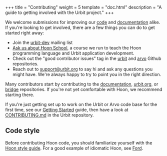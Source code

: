 +++
title = "Contributing"
weight = 5
template = "doc.html"
description = "A guide to getting involved with the Urbit project."
+++

We welcome submissions for improving our [code](https://github.com/urbit/urbit/) and [documentation](https://github.com/urbit/docs/) alike. If you're looking to get involved, there are a few things you can do to get started right away:

- Join the [urbit-dev](https://groups.google.com/a/urbit.org/forum/#!forum/dev) mailing list
- [Ask us about Hoon School](mailto:support@urbit.org), a course we run to teach the Hoon programming language and Urbit application development.
- Check out the "good contributor issues" tag in the [urbit](https://github.com/urbit/urbit/labels/good%20contributor%20issue) and [arvo](https://github.com/urbit/arvo/issues?q=is%3Aopen+is%3Aissue+label%3A%22good+contributor+issue%22) Github repositories.
- Reach out to [support@urbit.org](mailto:support@urbit.org) to say hi and ask any questions you might have. We're always happy to try to point you in the right direction.

Many contributors start by contributing to the [documentation](https://github.com/urbit/docs), [urbit.org](https://github.com/urbit/urbit.org), or [bridge](https://github.com/urbit/bridge) repositories. If you're not yet comfortable with Hoon, we recommend starting there.

If you're just getting set up to work on the Urbit or Arvo code base for the first time, see our [Getting Started](./docs/getting-started/_index.md) guide, then have a look at [CONTRIBUTING.md](https://github.com/urbit/urbit/blob/master/CONTRIBUTING.md) in the Urbit repository.

## Code style 

Before contributing Hoon code, you should familiarize yourself with the [Hoon style guide](./docs/learn/hoon/style.md). For a good example of idiomatic Hoon, see [Ford](https://github.com/urbit/arvo/blob/master/sys/vane/ford.hoon).
